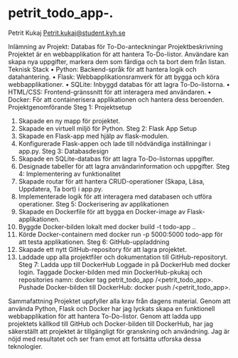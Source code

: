 # petrit_todo_app-.
 
Petrit Kukaj
Petrit.kukaj@student.kyh.se

Inlämning av Projekt: Databas för To-Do-anteckningar
Projektbeskrivning
Projektet är en webbapplikation för att hantera To-Do-listor. Användare kan skapa nya uppgifter, markera dem som färdiga och ta bort dem från listan.
Teknisk Stack
•	Python: Backend-språk för att hantera logik och datahantering.
•	Flask: Webbapplikationsramverk för att bygga och köra webbapplikationer.
•	SQLite: Inbyggd databas för att lagra To-Do-listorna.
•	HTML/CSS: Frontend-gränssnitt för att interagera med användaren.
•	Docker: För att containerisera applikationen och hantera dess beroenden.
Projektgenomförande
Steg 1: Projektsetup
1.	Skapade en ny mapp för projektet.
2.	Skapade en virtuell miljö för Python.
Steg 2: Flask App Setup
1.	Skapade en Flask-app med hjälp av flask-modulen.
2.	Konfigurerade Flask-appen och lade till nödvändiga inställningar i app.py.
Steg 3: Databasdesign
1.	Skapade en SQLite-databas för att lagra To-Do-listornas uppgifter.
2.	Designade tabeller för att lagra användarinformation och uppgifter.
Steg 4: Implementering av funktionalitet
1.	Skapade routar för att hantera CRUD-operationer (Skapa, Läsa, Uppdatera, Ta bort) i app.py.
2.	Implementerade logik för att interagera med databasen och utföra operationer.
Steg 5: Dockerisering av applikationen
1.	Skapade en Dockerfile för att bygga en Docker-image av Flask-applikationen.
2.	Byggde Docker-bilden lokalt med docker build -t todo-app ..
3.	Körde Docker-containern med docker run -p 5000:5000 todo-app för att testa applikationen.
Steg 6: GitHub-uppladdning
1.	Skapade ett nytt GitHub-repository för att lagra projektet.
2.	Laddade upp alla projektfiler och dokumentation till GitHub-repositoryt.
Steg 7: Ladda upp till DockerHub
Loggade in på DockerHub med docker login.
Taggade Docker-bilden med min DockerHub-pkukaj och repositories namn: docker tag petrit_todo_app <DockerHub-pkukaj>/<petrit_todo_app>.
Pushade Docker-bilden till DockerHub: docker push  <DockerHub-pkukaj>/<petrit_todo_app>.

Sammafattning
Projektet uppfyller alla krav från dagens material. Genom att använda Python, Flask och Docker har jag lyckats skapa en funktionell webbapplikation för att hantera To-Do-listor. Genom att ladda upp projektets källkod till GitHub och Docker-bilden till DockerHub, har jag säkerställt att projektet är tillgängligt för granskning och användning. Jag är nöjd med resultatet och ser fram emot att fortsätta utforska dessa teknologier.

